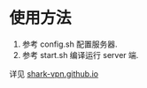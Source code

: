 # 使用方法

1. 参考 config.sh 配置服务器.
2. 参考 start.sh 编译运行 server 端.

详见 [shark-vpn.github.io](https://shark-vpn.github.io)

